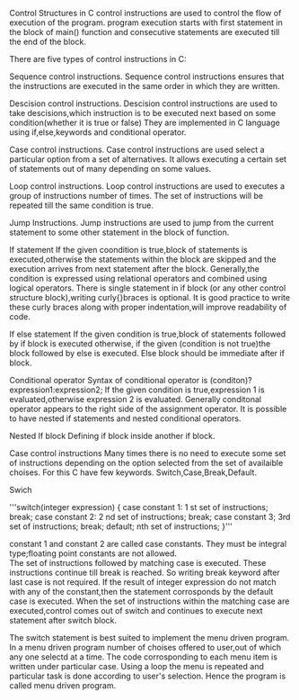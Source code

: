 Control Structures in C
control instructions are used to control the flow of execution of the program.
program execution starts with first statement in the block of main() function and consecutive statements are executed till the end of the block.

There are five types of control instructions in C:

Sequence control instructions.
Sequence control instructions ensures that the instructions are executed in the same order in which they are written.

Descision control instructions.
Descision control instructions are used to take descisions,which instruction is to be executed next based on some condition(whether it is true or false)
They are implemented in C language using if,else,keywords and conditional operator.

Case control instructions.
Case control instructions are used select a particular option from a set of alternatives.
It allows executing a certain set of statements out of many depending on some values.

Loop control instructions.
Loop control instructions are used to executes a group of instructions number of times.
The set of instructions will be repeated till the same condition is true.

Jump Instructions.
Jump instructions are used to jump from the current statement to some other statement in the block of function.

If statement 
If the given coondition is true,block of statements is executed,otherwise the statements within the block are skipped and the execution arrives from next statement after the block.
Generally,the condition is expressed using relational operators and combined using logical operators.
There is single statement in if block (or any other control structure block),writing curly{}braces is optional.
It is good practice to write these curly braces along with proper indentation,will improve readability of code.

If else statement
If the given condition is true,block of statements followed by if block is executed otherwise,
if the given (condition is not true)the block followed by else is executed.
Else block should be immediate after if block.

Conditional operator
Syntax of conditional operator is (conditon)?expression1:expression2;
If the given condition is true,expression 1 is evaluated,otherwise expression 2 is evaluated.
Generally conditonal operator appears to the right side of the assignment operator.
It is possible to have nested if statements and nested conditional operators.

Nested If block
Defining if block inside another if block.

Case control instructions 
Many times there is no need to execute some set of instructions depending on the option selected from the set of availaible choises.
For this C have few keywords.
Switch,Case,Break,Default.

Swich 

'''switch(integer expression)
   {
    case constant 1:
	    1 st set of instructions;
	    break;
	case constant 2:
	    2 nd set of instructions;
		break;
	case constant 3;
        3rd set of instructions;
		break;
	default;
        nth set of instructions;
    }'''

constant 1 and constant 2 are called case constants.
They must be integral type;floating point constants are not allowed. 	
The set of instructions followed by matching case is executed.
These instructions continue till break is reached.
So writing break keyword after last case is not required.
If the result of integer expression do not match with any of the constant,then the statement corrosponds by the default case is executed.
When the set of instructions within the matching case are executed,control comes out of switch and continues to execute next statement after switch block.


The switch statement is best suited to implement the menu driven program.
In a menu driven program number of choises offered to user,out of which any one selectd at a time.
The code corrosponding to each menu item is written under particular case.
Using a loop the menu is repeated and particular task is done according to user's selection.
Hence the program is called menu driven program.